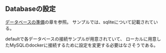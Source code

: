 ## Databaseの設定
[データベースの準備](https://readouble.com/laravel/6.0/ja/database.html)の章を参照。
サンプルでは、sqliteについて記載されている。

defaultで各データベースの接続サンプルが用意されていて、
ローカルに用意したMySQLのdockerに接続するために設定を変更する必要はなさそうである。

